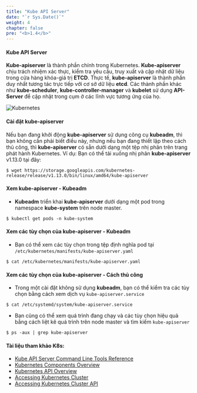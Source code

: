 ```yaml
---
title: "Kube API Server"
date: "`r Sys.Date()`"
weight: 4
chapter: false
pre: "<b>1.4</b>"
---
```


#### **Kube API Server**

**Kube-apiserver** là thành phần chính trong Kubernetes. **Kube-apiserver** chịu trách nhiệm xác thực, kiểm tra yêu cầu, truy xuất và cập nhật dữ liệu trong cửa hàng khóa-giá trị **ETCD**. Thực tế, **kube-apiserver** là thành phần duy nhất tương tác trực tiếp với cơ sở dữ liệu **etcd**. Các thành phần khác như **kube-scheduler**, **kube-controller-manager** và **kubelet** sử dụng **API-Server** để cập nhật trong cụm ở các lĩnh vực tương ứng của họ.

![Kubernetes](/EKS-Workshop-1/images/part1/4/0005.png?featherlight=false&width=60pc)

#### **Cài đặt kube-apiserver**

Nếu bạn đang khởi động **kube-apiserver** sử dụng công cụ **kubeadm**, thì bạn không cần phải biết điều này, nhưng nếu bạn đang thiết lập theo cách thủ công, thì **kube-apiserver** có sẵn dưới dạng một tệp nhị phân trên trang phát hành Kubernetes. Ví dụ: Bạn có thể tải xuống nhị phân **kube-apiserver** v1.13.0 tại đây:

```
$ wget https://storage.googleapis.com/kubernetes-release/release/v1.13.0/bin/linux/amd64/kube-apiserver
```

#### **Xem kube-apiserver - Kubeadm**

- **Kubeadm** triển khai **kube-apiserver** dưới dạng một pod trong namespace **kube-system** trên node master.

```
$ kubectl get pods -n kube-system
```

#### **Xem các tùy chọn của kube-apiserver - Kubeadm**

- Bạn có thể xem các tùy chọn trong tệp định nghĩa pod tại `/etc/kubernetes/manifests/kube-apiserver.yaml`

```
$ cat /etc/kubernetes/manifests/kube-apiserver.yaml
```

#### **Xem các tùy chọn của kube-apiserver - Cách thủ công**

- Trong một cài đặt không sử dụng **kubeadm**, bạn có thể kiểm tra các tùy chọn bằng cách xem dịch vụ `kube-apiserver.service`

```
$ cat /etc/systemd/system/kube-apiserver.service
```

- Bạn cũng có thể xem quá trình đang chạy và các tùy chọn hiệu quả bằng cách liệt kê quá trình trên node master và tìm kiếm `kube-apiserver`

```
$ ps -aux | grep kube-apiserver
```

#### **Tài liệu tham khảo K8s:**

- [Kube API Server Command Line Tools Reference](https://kubernetes.io/docs/reference/command-line-tools-reference/kube-apiserver/)
- [Kubernetes Components Overview](https://kubernetes.io/docs/concepts/overview/components/)
- [Kubernetes API Overview](https://kubernetes.io/docs/concepts/overview/kubernetes-api/)
- [Accessing Kubernetes Cluster](https://kubernetes.io/docs/tasks/access-application-cluster/access-cluster/)
- [Accessing Kubernetes Cluster API](https://kubernetes.io/docs/tasks/administer-cluster/access-cluster-api/)
